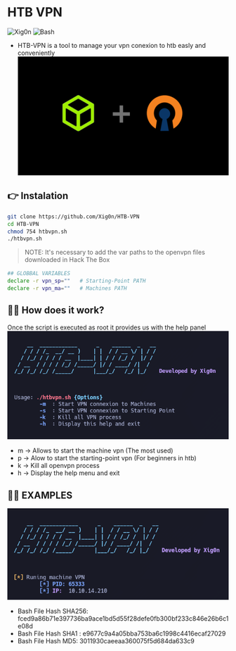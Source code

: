 # HTB VPN
![Xig0n](https://img.shields.io/badge/Powered%20by-Xig0n-D04848?style=for-the-badge&logo=cyberdefenders&logoColor=D04848) ![Bash](https://img.shields.io/badge/Bash-Scripting-blue?style=for-the-badge&logo=gnubash&logoColor=ffffff)
- HTB-VPN is a tool to manage your vpn conexion to htb easly and conveniently
![HTB-VPN-LOGO](imgs/logo-htb-vpn.png)

## 👉 Instalation
```bash
git clone https://github.com/Xig0n/HTB-VPN
cd HTB-VPN
chmod 754 htbvpn.sh
./htbvpn.sh
```

> NOTE: It's necessary to add the var paths to the openvpn files downloaded in Hack The Box

```bash
## GLOBBAL VARIABLES
declare -r vpn_sp=""   # Starting-Point PATH 
declare -r vpn_ma=""   # Machines PATH
```

## 🤷‍♂️ How does it work?
Once the script is executed as root it provides us with the help panel
![HTB-VPN Help Menu](imgs/help_menu.png)
- m -> Allows to start the machine vpn (The most used)
- p -> Alow to start the starting-point vpn (For beginners in htb)
- k -> Kill all openvpn process
- h -> Display the help menu and exit

## 🧑‍💻 EXAMPLES
![HTB-VPN example](imgs/start_starting_point.png)

- Bash File Hash SHA256: fced9a86b71e397736ba9ace1bd5d55f28defe0fb300bf233c846e26b6c1e08d   
- Bash File Hash SHA1 : e9677c9a4a05bba753ba6c1998c4416ecaf27029
- Bash   File Hash MD5: 3011930caeeaa360075f5d684da633c9
